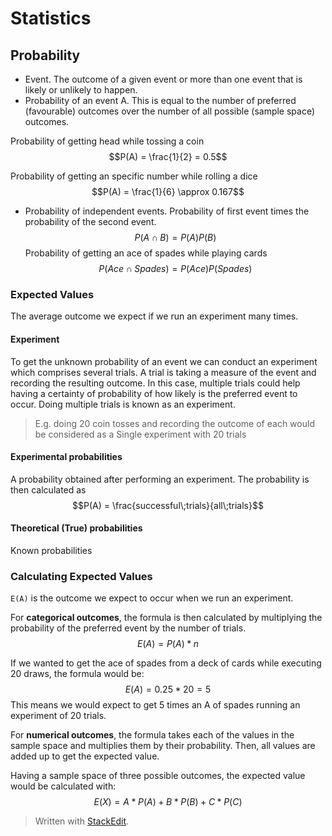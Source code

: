 # Statistics

## Probability

- Event. The outcome of a given event or more than one event that is likely or unlikely to happen.
- Probability of an event A. This is equal to the number of preferred (favourable) outcomes over the number of all possible (sample space) outcomes.

Probability of getting head while tossing a coin
$$P(A) = \frac{1}{2} = 0.5$$

Probability of getting an specific number while rolling a dice
$$P(A) = \frac{1}{6} \approx 0.167$$

- Probability of independent events. Probability of first event times the probability of the second event.
$$P(A \cap B) = P(A)P(B)$$
Probability of getting an ace of spades while playing cards
$$P(Ace \cap Spades) = P(Ace)P(Spades) $$

### Expected Values
The average outcome we expect if we run an experiment many times.

#### Experiment
To get the unknown probability of an event we can conduct an experiment which comprises several trials. A trial is taking a measure of the event and recording the resulting outcome. 
In this case, multiple trials could help having a certainty of probability of how likely is the preferred event to occur. Doing multiple trials is known as an experiment.

>  E.g. doing 20 coin tosses and recording the outcome of each would be considered as a Single experiment with 20 trials

#### Experimental probabilities
A probability obtained after performing an experiment.
The probability is then calculated as 
$$P(A) = \frac{successful\;trials}{all\;trials}$$
#### Theoretical (True) probabilities
Known probabilities

### Calculating Expected Values

`E(A)` is the outcome we expect to occur when we run an experiment.

For **categorical outcomes**, the formula is then calculated by multiplying the probability of the preferred event by the number of trials.
$$E(A) = P(A) * n$$

If we wanted to get the ace of spades from a deck of cards while executing 20 draws, the formula would be:
$$E(A) = 0.25 * 20 = 5$$
This means we would expect to get 5 times an A of spades running an experiment of 20 trials.

For **numerical outcomes**, the formula takes each of the values in the sample space and multiplies them by their probability. Then, all values are added up to get the expected value.

Having a sample space of three possible outcomes, the expected value would be calculated with:
$$E(X) = A*P(A) + B*P(B)+C*P(C)$$


> Written with [StackEdit](https://stackedit.io/).

<!--stackedit_data:
eyJoaXN0b3J5IjpbLTY2OTczNDIwNCwxNTI5NTYyMTA2LC05OD
I0NDM2NzYsMTY0OTA1MTE1NCwxOTI1NTE0MTM3LC0xMjU2MDI2
MzU5XX0=
-->
